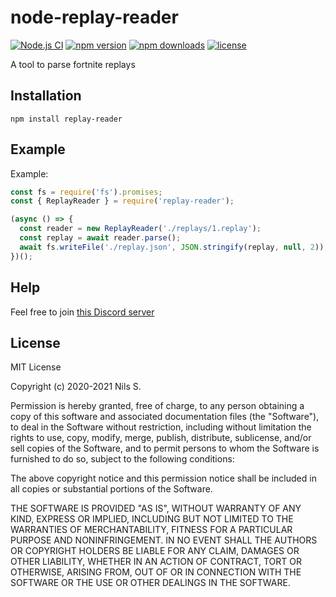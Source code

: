 # node-replay-reader

[![Node.js CI](https://github.com/ThisNils/node-replay-reader/actions/workflows/main.yml/badge.svg)](https://github.com/ThisNils/node-replay-reader/actions/workflows/main.yml)
[![npm version](https://img.shields.io/npm/v/replay-reader.svg)](https://npmjs.com/package/replay-reader)
[![npm downloads](https://img.shields.io/npm/dm/replay-reader.svg)](https://npmjs.com/package/replay-reader)
[![license](https://img.shields.io/npm/l/replay-reader.svg)](https://github.com/ThisNils/node-replay-reader/blob/master/LICENSE)

A tool to parse fortnite replays

## Installation
```
npm install replay-reader
```

## Example
Example: 
```javascript
const fs = require('fs').promises;
const { ReplayReader } = require('replay-reader');

(async () => {
  const reader = new ReplayReader('./replays/1.replay');
  const replay = await reader.parse();
  await fs.writeFile('./replay.json', JSON.stringify(replay, null, 2));
})();

```

## Help
Feel free to join [this Discord server](https://discord.gg/HsUFr5f)

## License
MIT License

Copyright (c) 2020-2021 Nils S.

Permission is hereby granted, free of charge, to any person obtaining a copy
of this software and associated documentation files (the "Software"), to deal
in the Software without restriction, including without limitation the rights
to use, copy, modify, merge, publish, distribute, sublicense, and/or sell
copies of the Software, and to permit persons to whom the Software is
furnished to do so, subject to the following conditions:

The above copyright notice and this permission notice shall be included in all
copies or substantial portions of the Software.

THE SOFTWARE IS PROVIDED "AS IS", WITHOUT WARRANTY OF ANY KIND, EXPRESS OR
IMPLIED, INCLUDING BUT NOT LIMITED TO THE WARRANTIES OF MERCHANTABILITY,
FITNESS FOR A PARTICULAR PURPOSE AND NONINFRINGEMENT. IN NO EVENT SHALL THE
AUTHORS OR COPYRIGHT HOLDERS BE LIABLE FOR ANY CLAIM, DAMAGES OR OTHER
LIABILITY, WHETHER IN AN ACTION OF CONTRACT, TORT OR OTHERWISE, ARISING FROM,
OUT OF OR IN CONNECTION WITH THE SOFTWARE OR THE USE OR OTHER DEALINGS IN THE
SOFTWARE.
